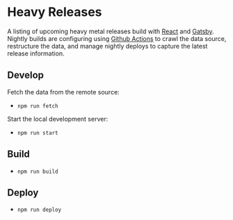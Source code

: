 # Heavy Releases

A listing of upcoming heavy metal releases build with [React](https://reactjs.org) and [Gatsby](https://gatsbyjs.com). Nightly builds are configuring using [Github Actions](https://github.com/features/actions) to crawl the data source, restructure the data, and manage nightly deploys to capture the latest release information. 

## Develop

Fetch the data from the remote source:

- `npm run fetch`

Start the local development server:

- `npm run start`

## Build

- `npm run build`

## Deploy

- `npm run deploy`